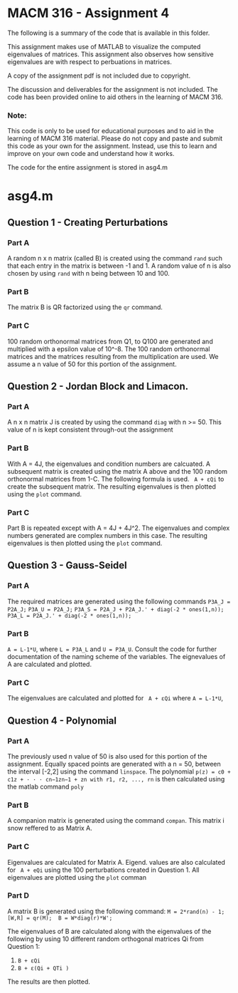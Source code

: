 # MACM 316 - Assignment 4
The following is a summary of the code that is available in this folder.

This assignment makes use of MATLAB to visualize the computed eigenvalues of matrices. This assignment also observes how sensitive eigenvalues are with respect to perbuations in matrices. 

A copy of the assignment pdf is not included due to copyright.

The discussion and deliverables for the assignment is not included. The code has been provided online to aid others in the learning of MACM 316.

### **Note:**
This code is only to be used for educational purposes and to aid in the learning of MACM 316 material.
Please do not copy and paste and submit this code as your own for the assignment.
Instead, use this to learn and improve on your own code and understand how it works.


The code for the entire assignment is stored in asg4.m


# asg4.m
## Question 1 - Creating Perturbations
### Part A
A random n x n matrix (called B) is created using the command `rand` such that each entry in the matrix is between -1 and 1. A random value of n is also chosen by using `rand` with n being between 10 and 100.

### Part B
The matrix B is QR factorized using the `qr` command.

### Part C
100 random orthonormal matrices from Q1, to Q100 are generated and multiplied with a epsilon value of 10^-8. The 100 random orthonormal matrices and the matrices resulting from the multiplication are used. 
We assume a n value of 50 for this portion of the assignment.

## Question 2 - Jordan Block and Limacon.
### Part A
A n x n matrix J is created by using the command `diag` with n >= 50. This value of n is kept consistent through-out the assignment

### Part B
With A = 4J, the eigenvalues and condition numbers are calcuated. 
A subsequent matrix is created using the matrix A above and the 100 random orthonormal matrices from 1-C. 
The following formula is used. ` A + εQi`  to create the subsequent matrix.
The resulting eigenvalues is then plotted using the `plot` command.

### Part C
Part B is repeated except with A  = 4J + 4J^2.
The eigenvalues and complex numbers generated are complex numbers in this case.
The resulting eigenvalues is then plotted using the `plot` command.

## Question 3 - Gauss-Seidel
### Part A 
The required matrices are generated using the following commands
`P3A_J = P2A_J;`
`P3A_U = P2A_J;`
`P3A_S = P2A_J + P2A_J.' + diag(-2 * ones(1,n));`
`P3A_L = P2A_J.' + diag(-2 * ones(1,n));`

### Part B
`A = L-1*U`, where `L = P3A_L` and `U = P3A_U`.
Consult the code for further documentation of the naming scheme of the variables.
The eignevalues of A are calculated and plotted. 

### Part C
The eigenvalues are calculated and plotted for ` A + εQi` where `A = L-1*U`,

## Question 4 - Polynomial
### Part A
The previously used n value of 50 is also used for this portion of the assignment.
Equally spaced points are generated with a n = 50, between the interval [-2,2] using the command `linspace`.
The polynomial `p(z) = c0 + c1z + · · · cn−1zn−1 + zn with r1, r2, ..., rn` is then calculated using the matlab command `poly`

### Part B
A companion matrix is generated using the command `compan`. This matrix i snow reffered to as Matrix A.

### Part C
Eigenvalues are calculated for Matrix A. Eigend.
values are also calculated for  ` A + eQi` using the 100 perturbations created in Question 1. All eigenvalues are plotted using the `plot` comman

### Part D
A matrix B is generated using the following command:
`M = 2*rand(n) - 1;  [W,R] = qr(M);  B = W*diag(r)*W';`

The eigenvalues of B are calculated along with the eigenvalues of the following by using 10 different random orthogonal matrices Qi from Question 1:
1)  `B + εQi`
2)  `B + ε(Qi + QTi )`

The results are then plotted.


